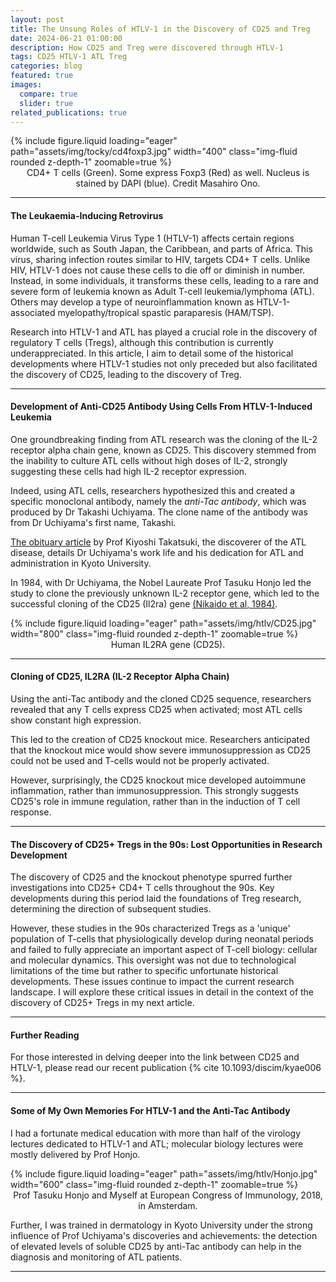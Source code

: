 ```yaml
---
layout: post
title: The Unsung Roles of HTLV-1 in the Discovery of CD25 and Treg
date: 2024-06-21 01:00:00
description: How CD25 and Treg were discovered through HTLV-1
tags: CD25 HTLV-1 ATL Treg
categories: blog
featured: true
images:
  compare: true
  slider: true
related_publications: true
---
```


<div class="row">
    <div class="col-sm mt-3 mt-md-0 text-center">
        {% include figure.liquid loading="eager" path="assets/img/tocky/cd4foxp3.jpg" width="400" class="img-fluid rounded z-depth-1" zoomable=true %}
    </div>
</div>
<div class="caption" style="text-align: center;">
CD4+ T cells (Green). Some express Foxp3 (Red) as well. Nucleus is stained by DAPI (blue). Credit Masahiro Ono. </div>

---

#### The Leukaemia-Inducing Retrovirus

Human T-cell Leukemia Virus Type 1 (HTLV-1) affects certain regions worldwide, such as South Japan, the Caribbean, and parts of Africa. This virus, sharing infection routes similar to HIV, targets CD4+ T cells. Unlike HIV, HTLV-1 does not cause these cells to die off or diminish in number. Instead, in some individuals, it transforms these cells, leading to a rare and severe form of leukemia known as Adult T-cell leukemia/lymphoma (ATL). Others may develop a type of neuroinflammation known as HTLV-1-associated myelopathy/tropical spastic paraparesis (HAM/TSP).

Research into HTLV-1 and ATL has played a crucial role in the discovery of regulatory T cells (Tregs), although this contribution is currently underappreciated. In this article, I aim to detail some of the historical developments where HTLV-1 studies not only preceded but also facilitated the discovery of CD25, leading to the discovery of Treg.

---

#### Development of Anti-CD25 Antibody Using Cells From HTLV-1-Induced Leukemia

One groundbreaking finding from ATL research was the cloning of the IL-2 receptor alpha chain gene, known as CD25. This discovery stemmed from the inability to culture ATL cells without high doses of IL-2, strongly suggesting these cells had high IL-2 receptor expression.

Indeed, using ATL cells, researchers hypothesized this and created a specific monoclonal antibody, namely the _anti-Tac antibody_, which was produced by Dr Takashi Uchiyama. The clone name of the antibody was from Dr Uchiyama's first name, Takashi.

[The obituary article](https://link.springer.com/article/10.1007/s12185-010-0664-z) by Prof Kiyoshi Takatsuki, the discoverer of the ATL disease, details Dr Uchiyama's work life and his dedication for ATL and administration in Kyoto University.

In 1984, with Dr Uchiyama, the Nobel Laureate Prof Tasuku Honjo led the study to clone the previously unknown IL-2 receptor gene, which led to the successful cloning of the CD25 (Il2ra) gene [(Nikaido et al, 1984)](https://doi.org/10.1038/311631a0).

<div class="row">
    <div class="col-sm mt-3 mt-md-0 text-center">
        {% include figure.liquid loading="eager" path="assets/img/htlv/CD25.jpg" width="800" class="img-fluid rounded z-depth-1" zoomable=true %}
    </div>
</div>
<div class="caption" style="text-align: center;">
Human IL2RA gene (CD25). </div>

---

#### Cloning of CD25, IL2RA (IL-2 Receptor Alpha Chain)

Using the anti-Tac antibody and the cloned CD25 sequence, researchers revealed that any T cells express CD25 when activated; most ATL cells show constant high expression.

This led to the creation of CD25 knockout mice. Researchers anticipated that the knockout mice would show severe immunosuppression as CD25 could not be used and T-cells would not be properly activated.

However, surprisingly, the CD25 knockout mice developed autoimmune inflammation, rather than immunosuppression. This strongly suggests CD25's role in immune regulation, rather than in the induction of T cell response.

---

#### The Discovery of CD25+ Tregs in the 90s: Lost Opportunities in Research Development

The discovery of CD25 and the knockout phenotype spurred further investigations into CD25+ CD4+ T cells throughout the 90s. Key developments during this period laid the foundations of Treg research, determining the direction of subsequent studies.

However, these studies in the 90s characterized Tregs as a 'unique' population of T-cells that physiologically develop during neonatal periods and failed to fully appreciate an important aspect of T-cell biology: cellular and molecular dynamics. This oversight was not due to technological limitations of the time but rather to specific unfortunate historical developments. These issues continue to impact the current research landscape. I will explore these critical issues in detail in the context of the discovery of CD25+ Tregs in my next article.

---

#### Further Reading

For those interested in delving deeper into the link between CD25 and HTLV-1, please read our recent publication {% cite 10.1093/discim/kyae006 %}.

---

#### Some of My Own Memories For HTLV-1 and the Anti-Tac Antibody

I had a fortunate medical education with more than half of the virology lectures dedicated to HTLV-1 and ATL; molecular biology lectures were mostly delivered by Prof Honjo.

<div class="row">
    <div class="col-sm mt-3 mt-md-0 text-center">
        {% include figure.liquid loading="eager" path="assets/img/htlv/Honjo.jpg" width="600" class="img-fluid rounded z-depth-1" zoomable=true %}
    </div>
</div>
<div class="caption" style="text-align: center;">
Prof Tasuku Honjo and Myself at European Congress of Immunology, 2018, in Amsterdam. </div>

Further, I was trained in dermatology in Kyoto University under the strong influence of Prof Uchiyama's discoveries and achievements: the detection of elevated levels of soluble CD25 by anti-Tac antibody can help in the diagnosis and monitoring of ATL patients.

---
